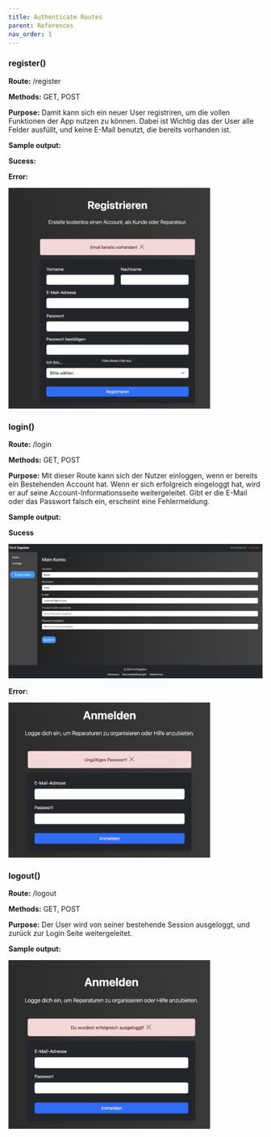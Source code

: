 ```yaml
---
title: Authenticate Routes
parent: References
nav_order: 1
---
```


### register()

**Route:** /register

**Methods:** GET, POST

**Purpose:** Damit kann sich ein neuer User registriren, um die vollen Funktionen der App nutzen zu können. Dabei ist Wichtig das der User alle Felder ausfüllt, und keine E-Mail benutzt, die bereits vorhanden ist.

**Sample output:**

**Sucess:** 

**Error:**

<img src="../../assets/references_assets/error_register.png " width="400"/>

### login()

**Route:** /login

**Methods:** GET, POST

**Purpose:** Mit dieser Route kann sich der Nutzer einloggen, wenn er bereits ein Bestehenden Account hat. Wenn er sich erfolgreich eingeloggt hat, wird er auf seine Account-Informationsseite weitergeleitet. Gibt er die E-Mail oder das Passwort falsch ein, erscheint eine Fehlermeldung.

**Sample output:** 

**Sucess**

<img src="../../assets/references_assets/sucess_login.png" width="600"/>

**Error:**

<img src="../../assets/references_assets/error_login.png" width="400">

### logout()

**Route:** /logout

**Methods:** GET, POST

**Purpose:** Der User wird von seiner bestehende Session ausgeloggt, und zurück zur Login Seite weitergeleitet.

**Sample output:** 

<img src="../../assets/references_assets/logout.png" width="400">



